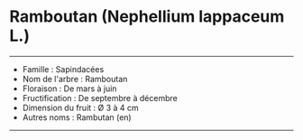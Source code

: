 # Ramboutan (Nephellium lappaceum L.)

---

- Famille : Sapindacées
- Nom de l'arbre : Ramboutan
- Floraison : De mars à juin
- Fructification : De septembre à décembre
- Dimension du fruit : Ø 3 à 4 cm
- Autres noms : Rambutan (en)

---
